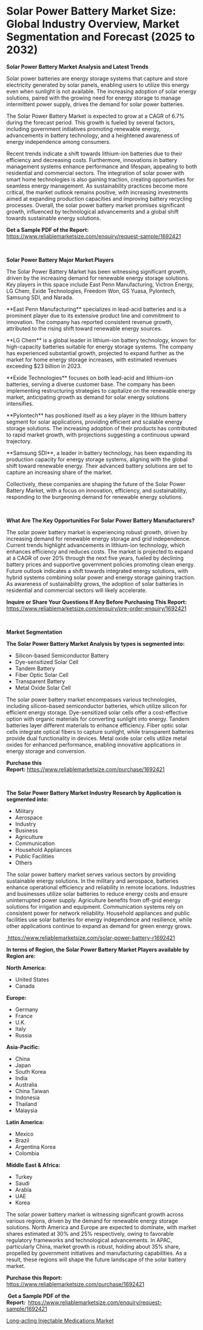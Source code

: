 <p><h1>Solar Power Battery Market Size: Global Industry Overview, Market Segmentation and Forecast (2025 to 2032)</h1></p><p><strong>Solar Power Battery Market Analysis and Latest Trends</strong></p>
<p><p>Solar power batteries are energy storage systems that capture and store electricity generated by solar panels, enabling users to utilize this energy even when sunlight is not available. The increasing adoption of solar energy solutions, paired with the growing need for energy storage to manage intermittent power supply, drives the demand for solar power batteries. </p><p>The Solar Power Battery Market is expected to grow at a CAGR of 6.7% during the forecast period. This growth is fueled by several factors, including government initiatives promoting renewable energy, advancements in battery technology, and a heightened awareness of energy independence among consumers. </p><p>Recent trends indicate a shift towards lithium-ion batteries due to their efficiency and decreasing costs. Furthermore, innovations in battery management systems enhance performance and lifespan, appealing to both residential and commercial sectors. The integration of solar power with smart home technologies is also gaining traction, creating opportunities for seamless energy management. As sustainability practices become more critical, the market outlook remains positive, with increasing investments aimed at expanding production capacities and improving battery recycling processes. Overall, the solar power battery market promises significant growth, influenced by technological advancements and a global shift towards sustainable energy solutions.</p></p>
<p><strong>Get a Sample PDF of the Report:&nbsp;</strong> <a href="https://www.reliablemarketsize.com/enquiry/request-sample/1692421?utm_campaign=3536&utm_medium=2&utm_source=Github&utm_content=ia&utm_term=27032025&utm_id=solar-power-battery">https://www.reliablemarketsize.com/enquiry/request-sample/1692421</a></p>
<p>&nbsp;</p>
<p><strong>Solar Power Battery Major Market Players</strong></p>
<p><p>The Solar Power Battery Market has been witnessing significant growth, driven by the increasing demand for renewable energy storage solutions. Key players in this space include East Penn Manufacturing, Victron Energy, LG Chem, Exide Technologies, Freedom Won, GS Yuasa, Pylontech, Samsung SDI, and Narada.</p><p>**East Penn Manufacturing** specializes in lead-acid batteries and is a prominent player due to its extensive product line and commitment to innovation. The company has reported consistent revenue growth, attributed to the rising shift toward renewable energy sources.</p><p>**LG Chem** is a global leader in lithium-ion battery technology, known for high-capacity batteries suitable for energy storage systems. The company has experienced substantial growth, projected to expand further as the market for home energy storage increases, with estimated revenues exceeding $23 billion in 2023.</p><p>**Exide Technologies** focuses on both lead-acid and lithium-ion batteries, serving a diverse customer base. The company has been implementing restructuring strategies to capitalize on the renewable energy market, anticipating growth as demand for solar energy solutions intensifies.</p><p>**Pylontech** has positioned itself as a key player in the lithium battery segment for solar applications, providing efficient and scalable energy storage solutions. The increasing adoption of their products has contributed to rapid market growth, with projections suggesting a continuous upward trajectory.</p><p>**Samsung SDI**, a leader in battery technology, has been expanding its production capacity for energy storage systems, aligning with the global shift toward renewable energy. Their advanced battery solutions are set to capture an increasing share of the market.</p><p>Collectively, these companies are shaping the future of the Solar Power Battery Market, with a focus on innovation, efficiency, and sustainability, responding to the burgeoning demand for renewable energy solutions.</p></p>
<p>&nbsp;</p>
<p><strong>What Are The Key Opportunities For Solar Power Battery Manufacturers?</strong></p>
<p><p>The solar power battery market is experiencing robust growth, driven by increasing demand for renewable energy storage and grid independence. Current trends highlight advancements in lithium-ion technology, which enhances efficiency and reduces costs. The market is projected to expand at a CAGR of over 20% through the next five years, fueled by declining battery prices and supportive government policies promoting clean energy. Future outlook indicates a shift towards integrated energy solutions, with hybrid systems combining solar power and energy storage gaining traction. As awareness of sustainability grows, the adoption of solar batteries in residential and commercial sectors will likely accelerate.</p></p>
<p><strong>Inquire or Share Your Questions If Any Before Purchasing This Report:</strong> <a href="https://www.reliablemarketsize.com/enquiry/pre-order-enquiry/1692421?utm_campaign=3536&utm_medium=2&utm_source=Github&utm_content=ia&utm_term=27032025&utm_id=solar-power-battery">https://www.reliablemarketsize.com/enquiry/pre-order-enquiry/1692421</a></p>
<p>&nbsp;</p>
<p><strong>Market Segmentation</strong></p>
<p><strong>The Solar Power Battery Market Analysis by types is segmented into:</strong></p>
<p><ul><li>Silicon-based Semiconductor Battery</li><li>Dye-sensitized Solar Cell</li><li>Tandem Battery</li><li>Fiber Optic Solar Cell</li><li>Transparent Battery</li><li>Metal Oxide Solar Cell</li></ul></p>
<p><p>The solar power battery market encompasses various technologies, including silicon-based semiconductor batteries, which utilize silicon for efficient energy storage. Dye-sensitized solar cells offer a cost-effective option with organic materials for converting sunlight into energy. Tandem batteries layer different materials to enhance efficiency. Fiber optic solar cells integrate optical fibers to capture sunlight, while transparent batteries provide dual functionality in devices. Metal oxide solar cells utilize metal oxides for enhanced performance, enabling innovative applications in energy storage and conversion.</p></p>
<p><strong>Purchase this Report:&nbsp;</strong><a href="https://www.reliablemarketsize.com/purchase/1692421?utm_campaign=3536&utm_medium=2&utm_source=Github&utm_content=ia&utm_term=27032025&utm_id=solar-power-battery">https://www.reliablemarketsize.com/purchase/1692421</a></p>
<p>&nbsp;</p>
<p><strong>The Solar Power Battery Market Industry Research by Application is segmented into:</strong></p>
<p><ul><li>Military</li><li>Aerospace</li><li>Industry</li><li>Business</li><li>Agriculture</li><li>Communication</li><li>Household Appliances</li><li>Public Facilities</li><li>Others</li></ul></p>
<p><p>The solar power battery market serves various sectors by providing sustainable energy solutions. In the military and aerospace, batteries enhance operational efficiency and reliability in remote locations. Industries and businesses utilize solar batteries to reduce energy costs and ensure uninterrupted power supply. Agriculture benefits from off-grid energy solutions for irrigation and equipment. Communication systems rely on consistent power for network reliability. Household appliances and public facilities use solar batteries for energy independence and resilience, while other applications continue to expand as demand for green energy grows.</p></p>
<p><a href="https://www.reliablemarketsize.com/solar-power-battery-r1692421?utm_campaign=3536&utm_medium=2&utm_source=Github&utm_content=ia&utm_term=27032025&utm_id=solar-power-battery">&nbsp;https://www.reliablemarketsize.com/solar-power-battery-r1692421</a></p>
<p><strong>In terms of Region, the Solar Power Battery Market Players available by Region are:</strong></p>
<p>
    <p> <strong> North America: </strong>
        <ul>
            <li>United States</li>
            <li>Canada</li>
        </ul>
        </p> 
    <p> <strong> Europe: </strong>
        <ul>
            <li>Germany</li>
            <li>France</li>
            <li>U.K.</li>
            <li>Italy</li>
            <li>Russia</li>
        </ul>
        </p> 
    <p> <strong> Asia-Pacific: </strong>
        <ul>
            <li>China</li>
            <li>Japan</li>
            <li>South Korea</li>
            <li>India</li>
            <li>Australia</li>
            <li>China Taiwan</li>
            <li>Indonesia</li>
            <li>Thailand</li>
            <li>Malaysia</li>
        </ul>
        </p> 
    <p> <strong> Latin America: </strong>
        <ul>
            <li>Mexico</li>
            <li>Brazil</li>
            <li>Argentina Korea</li>
            <li>Colombia</li>
        </ul>
        </p> 
    <p> <strong> Middle East & Africa: </strong>
        <ul>
            <li>Turkey</li>
            <li>Saudi</li>
            <li>Arabia</li>
            <li>UAE</li>
            <li>Korea</li>
        </ul>
    </p>
    </p>
<p><p>The solar power battery market is witnessing significant growth across various regions, driven by the demand for renewable energy storage solutions. North America and Europe are expected to dominate, with market shares estimated at 30% and 25% respectively, owing to favorable regulatory frameworks and technological advancements. In APAC, particularly China, market growth is robust, holding about 35% share, propelled by government initiatives and manufacturing capabilities. As a result, these regions will shape the future landscape of the solar battery market.</p></p>
<p><strong>Purchase this Report: </strong><a href="https://www.reliablemarketsize.com/purchase/1692421?utm_campaign=3536&utm_medium=2&utm_source=Github&utm_content=ia&utm_term=27032025&utm_id=solar-power-battery">https://www.reliablemarketsize.com/purchase/1692421</a></p>
<p>&nbsp;<strong>Get a Sample PDF of the Report:&nbsp;&nbsp;</strong><a href="https://www.reliablemarketsize.com/enquiry/request-sample/1692421?utm_campaign=3536&utm_medium=2&utm_source=Github&utm_content=ia&utm_term=27032025&utm_id=solar-power-battery">https://www.reliablemarketsize.com/enquiry/request-sample/1692421</a></p>
<p><strong></strong></p>
<p><p><a href="https://github.com/mudgeadamsvx/Market-Research-Report-List-1/blob/main/long-acting-injectable-medications-market.md?utm_campaign=3536&utm_medium=2&utm_source=Github&utm_content=ia&utm_term=27032025&utm_id=solar-power-battery">Long-acting Injectable Medications Market</a></p></p>